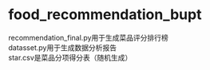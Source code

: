 # food_recommendation_bupt
recommendation_final.py用于生成菜品评分排行榜<br>
datasset.py用于生成数据分析报告<br>
star.csv是菜品分项得分表（随机生成）<br>
